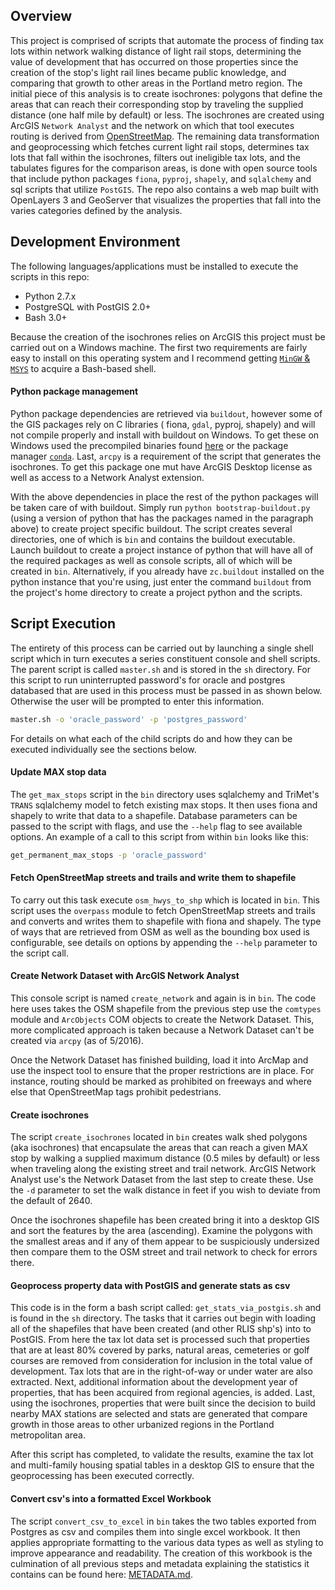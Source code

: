 ## Overview
This project is comprised of scripts that automate the process of finding tax lots within network walking distance of light rail stops, determining the value of development that has occurred on those properties since the creation of the stop's light rail lines became public knowledge, and comparing that growth to other areas in the Portland metro region.  The initial piece of this analysis is to create isochrones: polygons that define the areas that can reach their corresponding stop by traveling the supplied distance (one half mile by default) or less.  The isochrones are created using ArcGIS `Network Analyst` and the network on which that tool executes routing is derived from [OpenStreetMap](osm.org).  The remaining data transformation and geoprocessing which fetches current light rail stops, determines tax lots that fall within the isochrones, filters out ineligible tax lots, and the tabulates figures for the comparison areas, is done with open source tools that include python packages `fiona`, `pyproj`, `shapely`, and `sqlalchemy` and sql scripts that utilize `PostGIS`.  The repo also contains a web map built with OpenLayers 3 and GeoServer that visualizes the properties that fall into the varies categories defined by the analysis.

## Development Environment
The following languages/applications must be installed to execute the scripts in this repo:
* Python 2.7.x
* PostgreSQL with PostGIS 2.0+
* Bash 3.0+

Because the creation of the isochrones relies on ArcGIS this project must be carried out on a Windows machine.  The first two requirements are fairly easy to install on this operating system and I recommend getting [`MinGW` & `MSYS`](http://www.mingw.org/) to acquire a Bash-based shell.

#### Python package management
Python package dependencies are retrieved via `buildout`, however some of the GIS packages rely on C libraries ( fiona, `gdal`, pyproj, shapely) and will not compile properly and install with buildout on Windows.  To get these on Windows used the precompiled binaries found [here](http://www.lfd.uci.edu/~gohlke/pythonlibs/) or the package manager [`conda`](http://conda.pydata.org/docs/install/quick.html).  Last, `arcpy` is a requirement of the script that generates the isochrones.  To get this package one mut have ArcGIS Desktop license as well as access to a Network Analyst extension.

With the above dependencies in place the rest of the python packages will be taken care of with buildout.  Simply run `python bootstrap-buildout.py` (using a version of python that has the packages named in the paragraph above) to create project specific buildout.  The script creates several directories, one of which is `bin` and contains the buildout executable.  Launch buildout to create a project instance of python that will have all of the required packages as well as console scripts, all of which will be created in `bin`.  Alternatively, if you already have `zc.buildout` installed on the python instance that you're using, just enter the command `buildout` from the project's home directory to create a project python and the scripts.

## Script Execution
The entirety of this process can be carried out by launching a single shell script which in turn executes a series constituent console and shell scripts.  The parent script is called `master.sh` and is stored in the `sh` directory.  For this script to run uninterrupted password's for oracle and postgres databased that are used in this process must be passed in as shown below.  Otherwise the user will be prompted to enter this information.

```sh
master.sh -o 'oracle_password' -p 'postgres_password'
```

For details on what each of the child scripts do and how they can be executed individually see the sections below.

#### Update MAX stop data
The `get_max_stops` script in the `bin` directory uses sqlalchemy and TriMet's `TRANS` sqlalchemy model to fetch existing max stops.  It then uses fiona and shapely to write that data to a shapefile.  Database parameters can be passed to the script with flags, and use the `--help` flag to see available options.  An example of a call to this script from within `bin` looks like this:

```sh
get_permanent_max_stops -p 'oracle_password'
```  

#### Fetch OpenStreetMap streets and trails and write them to shapefile
To carry out this task execute `osm_hwys_to_shp` which is located in `bin`.  This script uses the `overpass` module to fetch OpenStreetMap streets and trails and converts and writes them to shapefile with fiona and shapely.  The type of ways that are retrieved from OSM as well as the bounding box used is configurable, see details on options by appending the  `--help` parameter to the script call.

#### Create Network Dataset with ArcGIS Network Analyst
This console script is named `create_network` and again is in `bin`.  The code here uses takes the OSM shapefile from the previous step use the `comtypes` module and `ArcObjects` COM objects to create the Network Dataset.  This, more complicated approach is taken because a Network Dataset can't be created via `arcpy` (as of 5/2016).

Once the Network Dataset has finished building, load it into ArcMap and use the inspect tool to ensure that the proper restrictions are in place.  For instance, routing should be marked as prohibited on freeways and where else that OpenStreetMap tags prohibit pedestrians.

#### Create isochrones
The script `create_isochrones` located in `bin` creates walk shed polygons (aka isochrones) that encapsulate the areas that can reach a given MAX stop by walking a supplied maximum distance (0.5 miles by default) or less when traveling along the existing street and trail network.  ArcGIS Network Analyst use's the Network Dataset from the last step to create these.  Use the `-d` parameter to set the walk distance in feet if you wish to deviate from the default of 2640.

Once the isochrones shapefile has been created bring it into a desktop GIS and sort the features by the area (ascending).  Examine the polygons with the smallest areas and if any of them appear to be suspiciously undersized then compare them to the OSM street and trail network to check for errors there.

#### Geoprocess property data with PostGIS and generate stats as csv
This code is in the form a bash script called: `get_stats_via_postgis.sh` and is found in the `sh` directory.  The tasks that it carries out begin with loading all of the shapefiles that have been created (and other RLIS shp's) into to PostGIS.  From here the tax lot data set is processed such that properties that are at least 80% covered by parks, natural areas, cemeteries or golf courses are removed from consideration for inclusion in the total value of development. Tax lots that are in the right-of-way or under water are also extracted.  Next, additional information about the development year of properties, that has been acquired from regional agencies, is added.  Last, using the isochrones, properties that were built since the decision to build nearby MAX stations are selected and stats are generated that compare growth in those areas to other urbanized regions in the Portland metropolitan area.

After this script has completed, to validate the results, examine the tax lot and multi-family housing spatial tables in a desktop GIS to ensure that the geoprocessing has been executed correctly.

#### Convert csv's into a formatted Excel Workbook
The script `convert_csv_to_excel` in `bin` takes the two tables exported from Postgres as csv and compiles them into single excel workbook.  It then applies appropriate formatting to the various data types as well as styling to improve appearance and readability.  The creation of this workbook is the culmination of all previous steps and metadata explaining the statistics it contains can be found here: [METADATA.md](https://github.com/grant-humphries/dev-near-light-rail/blob/master/METADATA.md).

